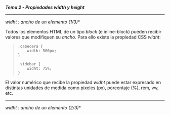 ***Tema 2 - Propiedades width y height***

----------------------------------------------------------------
**widht* : ancho de un elemento (1/3)**

Todos los elementos HTML de un tipo *block* (e inline-block) pueden recibir valores que modifiquen su *ancho*. Para ello existe la propiedad CSS *widht*:

> ``.cabecera {`` <br>
> ``    width: 500px;`` <br>
> ``}`` <br>
> `` `` <br>
> ``.sidebar {`` <br>
> ``    widht: 75%;`` <br>
> ``}`` <br>

El valor numérico que recibe la propiedad *widht* puede estar expresado en distintas unidades de medida como pixeles (px), porcentaje (%), rem, vw, etc.

----------------------------------------------------------------
**widht* : ancho de un elemento (2/3)**


